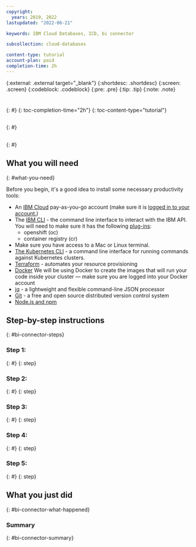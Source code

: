 ```yaml
---
copyright:
  years: 2019, 2022
lastupdated: "2022-06-21"

keywords: IBM Cloud Databases, ICD, bi connector

subcollection: cloud-databases

content-type: tutorial
account-plan: paid
completion-time: 2h
---
```


{:external: .external target="_blank"}
{:shortdesc: .shortdesc}
{:screen: .screen}
{:codeblock: .codeblock}
{:pre: .pre}
{:tip: .tip}
{:note: .note}

# 
{: #}
{: toc-completion-time="2h"}
{: toc-content-type="tutorial"}

## 
{: #}

## 
{: #}

## What you will need 
{: #what-you-need}

Before you begin, it's a good idea to install some necessary productivity tools:

- An [IBM Cloud](https://cloud.ibm.com/login) pay-as-you-go account (make sure it is [logged in to your account.](https://cloud.ibm.com/docs/cli?topic=cli-getting-started#step4-configure-idt-env))
- The [IBM CLI](https://www.ibm.com/cloud/cli) - the command line interface to interact with the IBM API. You will need to make sure it has the following [plug-ins](https://cloud.ibm.com/docs/cli?topic=cli-plug-ins):
   - openshift (oc)
   - container registry (cr)
- Make sure you have access to a Mac or Linux terminal.
- [The Kubernetes CLI](https://kubernetes.io/docs/tasks/tools/install-kubectl/) - a command line interface for running commands against Kubernetes clusters.
- [Terraform](https://learn.hashicorp.com/tutorials/terraform/install-cli) - automates your resource provisioning
- [Docker](https://docs.docker.com/engine/install/) We will be using Docker to create the images that will run your code inside your cluster — make sure you are logged into your Docker account
- [jq](https://stedolan.github.io/jq/) - a lightweight and flexible command-line JSON processor
- [Git](https://git-scm.com/book/en/v2/Getting-Started-Installing-Git) - a free and open source distributed version control system
- [Node.js and npm](https://docs.npmjs.com/downloading-and-installing-node-js-and-npm)

## Step-by-step instructions 
{: #bi-connector-steps}

### Step 1: 
{: #}
{: step}

### Step 2:
{: #}
{: step}

### Step 3: 
{: #}
{: step}

### Step 4: 
{: #}
{: step}

### Step 5: 
{: #}
{: step}

## What you just did
{: #bi-connector-what-happened}

### Summary
{: #bi-connector-summary}
